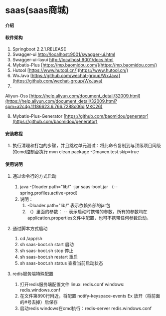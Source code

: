 # saas(saas商城)

#### 介绍


#### 软件架构

1. Springboot 2.2.1.RELEASE
2. Swagger-ui [http://localhost:9001/swagger-ui.html](http://localhost:9001/swagger-ui.html)
3. Swagger-ui-layui [http://localhost:9001/docs.html](http://localhost:9001/docs.html)
4. Mybatis-Plus [https://mp.baomidou.com/](https://mp.baomidou.com/)
5. Hutool [https://www.hutool.cn/](https://www.hutool.cn/)
6. WxJava [https://github.com/wechat-group/WxJava](https://github.com/wechat-group/WxJava)
7.

Aliyun-Oss [https://help.aliyun.com/document_detail/32009.html](https://help.aliyun.com/document_detail/32009.html?spm=a2c4g.11186623.6.766.7288c06djMKC26)

8. Mybatis-Plus-Generator [https://github.com/baomidou/generator](https://github.com/baomidou/generator)

#### 安装教程

1. 执行清理和打包的步骤，并且跳过单元测试：将此命令复制到与顶级项目同级的cmd控制台执行 mvn clean package -Dmaven.test.skip=true

#### 使用说明

1. 通过命令行的方式启动
    1. java -Dloader.path="lib/" -jar saas-boot.jar （--spring.profiles.active=prod）
    2. 说明：
        1. -Dloader.path="lib/" 表示依赖外部的jar包
        2. （）里面的参数： -- 表示启动时携带的参数，所有的参数均在application.properties文件中配置，也可不携带任何参数启动。

3. 通过脚本方式启动
    1. cd /app/sh
    2. sh saas-boot.sh start 启动
    3. sh saas-boot.sh stop 停止
    4. sh saas-boot.sh restart 重启
    5. sh saas-boot.sh status 查看当前启动状态

4. redis服务端特殊配置
    1. 打开redis服务端配置文件 linux: redis.conf windows: redis.windows.conf
    2. 在文件第890行附近，将配置 notify-keyspace-events Ex 放开（将前面的#号去掉）后保存
    3. 启动redis windows在cmd执行：redis-server redis.windows.conf

